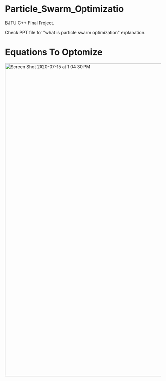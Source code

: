 # Particle_Swarm_Optimizatio
BJTU C++ Final Project.

Check PPT file for "what is particle swarm optimization" explanation.

# Equations To Optomize

<img width="1011" alt="Screen Shot 2020-07-15 at 1 04 30 PM" src="https://user-images.githubusercontent.com/46086020/87579717-fcb25e80-c69b-11ea-97ba-a68d94b3645a.png">
